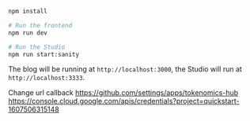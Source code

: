 ```bash
npm install

# Run the frontend
npm run dev

# Run the Studio
npm run start:sanity
```

The blog will be running at `http://localhost:3000`, the Studio will run at `http://localhost:3333`.

Change url callback https://github.com/settings/apps/tokenomics-hub
https://console.cloud.google.com/apis/credentials?project=quickstart-1607506315148
